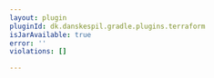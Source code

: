 ```yaml
---
layout: plugin
pluginId: dk.danskespil.gradle.plugins.terraform
isJarAvailable: true
error: ''
violations: []

---
```

